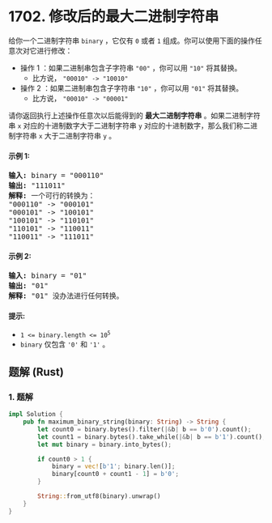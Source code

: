 # 1702. 修改后的最大二进制字符串
给你一个二进制字符串 `binary` ，它仅有 `0` 或者 `1` 组成。你可以使用下面的操作任意次对它进行修改：
* 操作 1 ：如果二进制串包含子字符串 `"00"` ，你可以用 `"10"` 将其替换。
    * 比方说， `"00010" -> "10010"`
* 操作 2 ：如果二进制串包含子字符串 `"10"` ，你可以用 `"01"` 将其替换。
    * 比方说， `"00010" -> "00001"`

请你返回执行上述操作任意次以后能得到的 **最大二进制字符串** 。如果二进制字符串 `x` 对应的十进制数字大于二进制字符串 `y` 对应的十进制数字，那么我们称二进制字符串 `x` 大于二进制字符串 `y` 。

#### 示例 1:
<pre>
<strong>输入:</strong> binary = "000110"
<strong>输出:</strong> "111011"
<strong>解释:</strong> 一个可行的转换为：
"000110" -> "000101"
"000101" -> "100101"
"100101" -> "110101"
"110101" -> "110011"
"110011" -> "111011"
</pre>

#### 示例 2:
<pre>
<strong>输入:</strong> binary = "01"
<strong>输出:</strong> "01"
<strong>解释:</strong> "01" 没办法进行任何转换。
</pre>

#### 提示:
* <code>1 <= binary.length <= 10<sup>5</sup></code>
* `binary` 仅包含 `'0'` 和 `'1'` 。

## 题解 (Rust)

### 1. 题解
```Rust
impl Solution {
    pub fn maximum_binary_string(binary: String) -> String {
        let count0 = binary.bytes().filter(|&b| b == b'0').count();
        let count1 = binary.bytes().take_while(|&b| b == b'1').count();
        let mut binary = binary.into_bytes();

        if count0 > 1 {
            binary = vec![b'1'; binary.len()];
            binary[count0 + count1 - 1] = b'0';
        }

        String::from_utf8(binary).unwrap()
    }
}
```
